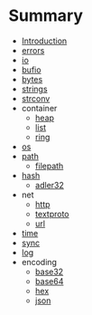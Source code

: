 # Summary

- [Introduction](README.md)
- [errors](./errors/errors.md)
- [io](./io/io.md)
- [bufio](./bufio/bufio.md)
- [bytes](./bytes/bytes.md)
- [strings](./strings/strings.md)
- [strconv](./strconv/strconv.md)
- container
    + [heap](./container/heap.md)
    + [list](./container/list.md)
    + [ring](./container/ring.md)
- [os](./os/os.md)
- [path](./path/path.md)
    + [filepath](./path/filepath.md)
- [hash](./hash/hash.md)
    + [adler32](./hash/adler32.md)
- net
    + [http](./net/http.md)
    + [textproto](./net/textproto.md)
    + [url](./net/url.md)
- [time](./time/time.md)
- [sync](./sync/sync.md)
- [log](./log/log.md)
- encoding
    + [base32](./encoding/base32.md)
    + [base64](./encoding/base64.md)
    + [hex](./encoding/hex.md)
    + [json](./encoding/json.md)

